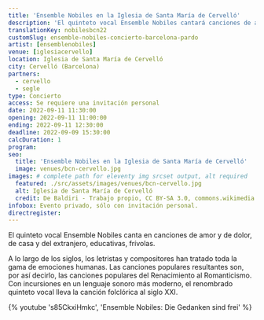 ```yaml
---
title: 'Ensemble Nobiles en la Iglesia de Santa María de Cervelló'
description: 'El quinteto vocal Ensemble Nobiles cantará canciones de amor y de dolor, de hogar y del extranjero, pedagógicas, frívolas.'
translationKey: nobilesbcn22
customSlug: ensemble-nobiles-concierto-barcelona-pardo
artist: [ensemblenobiles]
venue: [iglesiacervello]
location: Iglesia de Santa María de Cervelló
city: Cervelló (Barcelona)
partners:
  - cervello
  - segle
type: Concierto
access: Se requiere una invitación personal
date: 2022-09-11 11:30:00
opening: 2022-09-11 11:00:00
ending: 2022-09-11 12:30:00
deadline: 2022-09-09 15:30:00
calcDuration: 1
program:
seo:
  title: 'Ensemble Nobiles en la Iglesia de Santa María de Cervelló'
  image: venues/bcn-cervello.jpg
images: # complete path for eleventy img srcset output, alt required
  featured: ./src/assets/images/venues/bcn-cervello.jpg
  alt: Iglesia de Santa María de Cervelló
  credit: De Baldiri - Trabajo propio, CC BY-SA 3.0, commons.wikimedia.org
infobox: Evento privado, sólo con invitación personal.
directregister:
---
```


El quinteto vocal Ensemble Nobiles canta en canciones de amor y de dolor, de casa y del extranjero, educativas, frívolas.

A lo largo de los siglos, los letristas y compositores han tratado toda la gama de emociones humanas. Las canciones populares resultantes son, por así decirlo, las canciones populares del Renacimiento al Romanticismo. Con incursiones en un lenguaje sonoro más moderno, el renombrado quinteto vocal lleva la canción folclórica al siglo XXI.

{% youtube 's85CkxiHmkc', 'Ensemble Nobiles: Die Gedanken sind frei' %}
